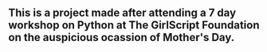 ## This is a project made after attending a 7 day workshop on Python at The GirlScript Foundation on the auspicious ocassion of Mother's Day.
